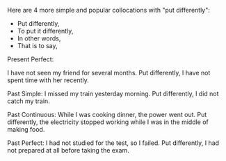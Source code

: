 Here are 4 more simple and popular collocations with "put differently":

- Put differently,
- To put it differently,
- In other words,
- That is to say,



Present Perfect:

I have not seen my friend for several months. Put differently, I have not spent time with her recently.

Past Simple:
I missed my train yesterday morning. Put differently, I did not catch my train.

Past Continuous:
While I was cooking dinner, the power went out. Put differently, the electricity stopped working while I was in the middle of making food.

Past Perfect:
I had not studied for the test, so I failed. Put differently, I had not prepared at all before taking the exam.